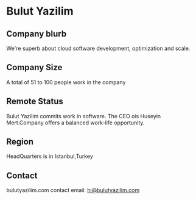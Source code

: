 # Bulut Yazilim

## Company blurb
 We're superb about cloud software development, optimization and scale.
 
## Company Size
  A total of 51 to 100 people work in the company
  
## Remote Status
  Bulut Yazilim commits work in software. The CEO ois Huseyin Mert.Company offers a balanced work-life opportunity.
  
## Region
  HeadQuarters is in Istanbul,Turkey
## Contact
  bulutyazilim.com
contact email: hi@bulutyazilim.com

  

  




